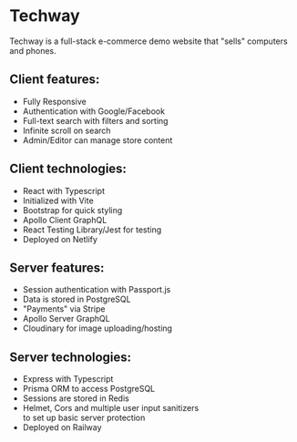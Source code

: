 # Techway

Techway is a full-stack e-commerce demo website that "sells" computers and phones.

## Client features:

-   Fully Responsive
-   Authentication with Google/Facebook
-   Full-text search with filters and sorting
-   Infinite scroll on search
-   Admin/Editor can manage store content

## Client technologies:

-   React with Typescript
-   Initialized with Vite
-   Bootstrap for quick styling
-   Apollo Client GraphQL
-   React Testing Library/Jest for testing
-   Deployed on Netlify

## Server features:

-   Session authentication with Passport.js
-   Data is stored in PostgreSQL
-   "Payments" via Stripe
-   Apollo Server GraphQL
-   Cloudinary for image uploading/hosting

## Server technologies:

-   Express with Typescript
-   Prisma ORM to access PostgreSQL
-   Sessions are stored in Redis
-   Helmet, Cors and multiple user input sanitizers<br>to set up basic server protection
-   Deployed on Railway
